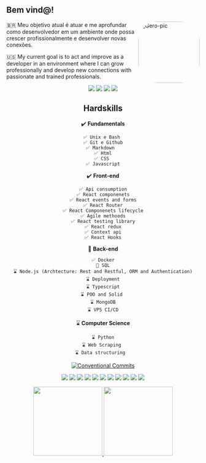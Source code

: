 
## Bem vind@!
<img  align="right" alt="Gero-pic" height="160" style="border-radius:50px;" src="https://media.discordapp.net/attachments/876950923174379611/892502688070238339/Webp.net-gifmaker.gif?width=395&height=395">

<div>
🇧🇷 Meu objetivo atual é atuar e me aprofundar como desenvolvedor em um ambiente onde possa crescer profissionalmente e desenvolver novas conexões.
   
   <br>

🇺🇸  My current goal is to act and improve as a developer in an environment where I can grow professionally and develop new connections with passionate and trained professionals. 

   
</div>

<center><div>
  <a href = "mailto:gersonhoa@gmail.com"><img src="https://img.shields.io/badge/-My Mail-%23946CE8?style=for-the-badge&logo=gmail&logoColor=white" target="_blank"></a>
  <a href="https://www.linkedin.com/in/gerson-henrique-oliveira-almeida-b46693204/" target="_blank"><img src="https://img.shields.io/badge/-My Work-white?style=for-the-badge&logo=linkedin&logoColor=black" target="_blank"></a> 
 <a href="https://instagram.com/gerson.h.o" target="_blank"><img src="https://img.shields.io/badge/-my life-black?style=for-the-badge&logo=instagram&logoColor=white" target="_blank"></a>
  <a href="https://api.whatsapp.com/send?phone=5564996130157&text=Ol%C3%A1,%20Gero!%20" target="_blank"><img src="https://img.shields.io/badge/-My number-%2362C829?style=for-the-badge&logo=whatsapp&logoColor=white" target="_blank"></a>

<div>
  

  
  
  
  
  
 ## Hardskills

✔️   **Fundamentals**

 ```
 ✅ Unix e Bash 
 ✅ Git e Github
 ✅ Markdown  
 ✅ Html
 ✅ CSS 
 ✅ Javascript
 ```


✔️  **Front-end**

 ```
 ✅ Api consumption
 ✅ React componenets
 ✅ React events and forms
 ✅ React Router
 ✅ React Componenets lifecycle
 ✅ Agile methoods
 ✅ React testing library
 ✅ React redux
 ✅ Context api
 ✅ React Hooks
 ```

🔵 **Back-end**

 ```
 ✅ Docker
 🔵 SQL
 ⌛ Node.js (Archtecture: Rest and Restful, ORM and Authentication)
 ⌛ Deployment
 ⌛ Typescript
 ⌛ POO and Solid 
 ⌛ MongoDB
 ⌛ VPS CI/CD
 ```


⌛ **Computer Science**

 ```
 ⌛ Python
 ⌛ Web Scraping 
 ⌛ Data structuring  
 ```


</div>
  <div>
     
   
   [![Conventional Commits](https://img.shields.io/badge/Conventional%20Commits-1.0.0-yellow.svg)](https://conventionalcommits.org)


  
  
<p align="center">

  <img src="https://img.shields.io/badge/JavaScript-20232A?style=for-the-badge&logo=javascript&logoColor=yellow">
  <img src="https://img.shields.io/badge/HTML5-20232A?style=for-the-badge&logo=html5&logoColor=orange">
  <img src="https://img.shields.io/badge/CSS3-20232A?style=for-the-badge&logo=css3&logoColor=blue">
  <img src="https://img.shields.io/badge/React-20232A?style=for-the-badge&logo=react&logoColor=blue">
  <img src="https://img.shields.io/badge/Material--UI-20232A?style=for-the-badge&logo=material-design&logoColor=blue">
  <img src="https://img.shields.io/badge/Redux-20232A?style=for-the-badge&logo=redux&logoColor=purple">
  <img src="https://img.shields.io/badge/React_Router-20232A?style=for-the-badge&logo=react-router&logoColor=red">
  <img src="https://img.shields.io/badge/Git-20232A?style=for-the-badge&logo=git&logoColor=red">
  <img src="https://img.shields.io/badge/Java-20232A?style=for-the-badge&logo=java&logoColor=red">
  <img src="https://img.shields.io/badge/Docker-20232A?style=for-the-badge&logo=docker&logoColor=blue">
  <img src="https://img.shields.io/badge/SQL-20232A?style=for-the-badge&logo=mysql&logoColor=blue">
  
  
  
</p>


   
 
    
  <p align="center"> 
<a href="https://github.com/jeniblodev">
  <img height="180em" src="https://github-readme-stats-eight-theta.vercel.app/api?username=gerson-henrique&show_icons=true&theme=midnight-purple&include_all_commits=true&count_private=true"/>
  <img height="180em" src="https://github-readme-stats-eight-theta.vercel.app/api/top-langs/?username=gerson-henrique&layout=compact&langs_count=8&theme=midnight-purple"/>
</a>
</p>
    
  
 
